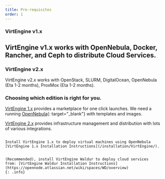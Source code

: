 ```yaml
---
title: Pre-requisites
order: 1
---
```


### VirtEngine v1.x
VirtEngine v1.x works with OpenNebula, Docker, Rancher, and Ceph to distribute Cloud Services.
---

### VirtEngine v2.x
VirtEngine v2.x works with OpenStack, SLURM, DigitalOcean, OpenNebula (Eta 1-2 months), ProxMox (Eta 1-2 months).

### Choosing which edition is right for you.

[VirtEngine 1.x](https://virtengine.com/products/minified.html) provides a marketplace for one click launches.  We need a running [OpenNebula](http://opennebula.org){: target="_blank"} with templates and images.

[VirtEngine 2.x](https://virtengine.com/products/opensource.html) provides infrastructure management and distribution with lots of various integrations.

~~~

Install VirtEngine 1.x to deploy virtual machines using OpenNebula [VirtEngine 1.x Installation Instructions](/installation/VirtEngine/).


(Recommended), install VirtEngine Waldur to deploy cloud services from: [VirtEngine Waldur Installation Instructions](https://opennode.atlassian.net/wiki/spaces/WD/overview)
{: .info}